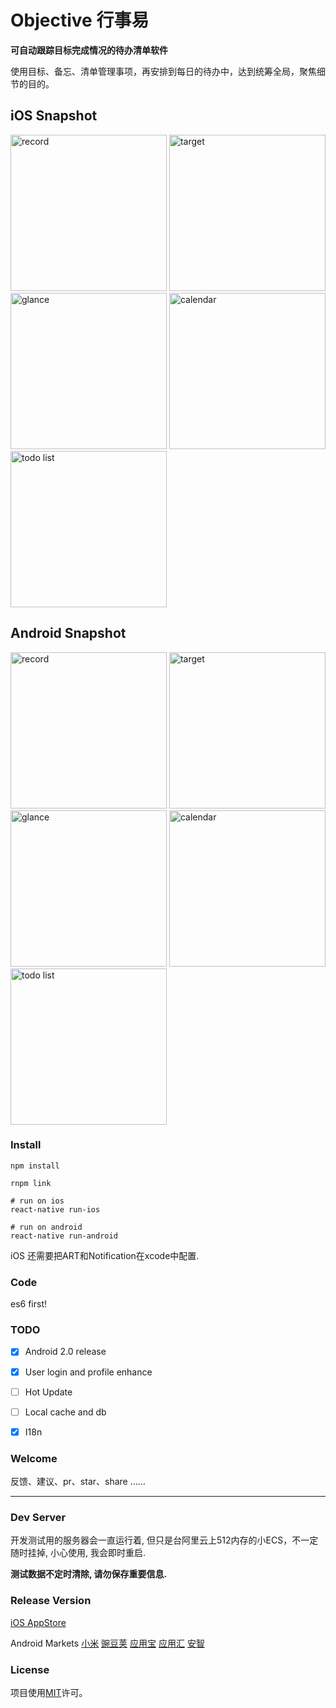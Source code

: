 # Objective 行事易

**可自动跟踪目标完成情况的待办清单软件**

使用目标、备忘、清单管理事项，再安排到每日的待办中，达到统筹全局，聚焦细节的目的。


## iOS Snapshot

<img src="http://ww4.sinaimg.cn/mw690/005LSYBWgw1f9yaghb6azj30yi1pc0z3.jpg" alt="record" width="250">
<img src="http://ww2.sinaimg.cn/mw690/005LSYBWgw1f9yak7at4nj30yi1pcqa5.jpg" alt="target" width="250">
<img src="http://ww3.sinaimg.cn/mw690/005LSYBWgw1f9yakrbrxcj30yi1pc7dj.jpg" alt="glance" width="250">
<img src="http://ww1.sinaimg.cn/mw690/005LSYBWgw1f9yal0zrjpj30yi1pcdq2.jpg" alt="calendar" width="250">
<img src="http://ww3.sinaimg.cn/mw690/005LSYBWgw1f9yalao5x7j30yi1pcag8.jpg" alt="todo list" width="250">

## Android Snapshot

<img src="http://ww2.sinaimg.cn/mw690/005LSYBWgw1fa0191inhjj30u01hc0x5.jpg" alt="record" width="250">
<img src="http://ww2.sinaimg.cn/mw690/005LSYBWgw1fa019s4rafj30u01hcgr9.jpg" alt="target" width="250">
<img src="http://ww2.sinaimg.cn/mw690/005LSYBWgw1fa01bc3apnj30u01hc44i.jpg" alt="glance" width="250">
<img src="http://ww1.sinaimg.cn/mw690/005LSYBWgw1fa01blq5yoj30u01hctee.jpg" alt="calendar" width="250">
<img src="http://ww4.sinaimg.cn/mw690/005LSYBWgw1fa01bwg44wj30u01hcjwi.jpg" alt="todo list" width="250">

### Install

```
npm install

rnpm link

# run on ios
react-native run-ios

# run on android
react-native run-android
```

iOS 还需要把ART和Notification在xcode中配置.


### Code

es6 first!


### TODO

- [x] Android 2.0 release
- [x] User login and profile enhance
- [ ] Hot Update
- [ ] Local cache and db
- [x] I18n


### Welcome

反馈、建议、pr、star、share ……


- - -

### Dev Server

开发测试用的服务器会一直运行着, 但只是台阿里云上512内存的小ECS，不一定随时挂掉, 小心使用, 我会即时重启.

**测试数据不定时清除, 请勿保存重要信息.**


### Release Version

[iOS AppStore](https://itunes.apple.com/cn/app/xing-shi-yi/id931153512?mt=8)

Android Markets
[小米](http://app.mi.com/detail/71912)
[豌豆荚](http://www.wandoujia.com/apps/com.exease.etd.objective)
[应用宝](http://sj.qq.com/myapp/detail.htm?apkName=com.exease.etd.objective)
[应用汇](http://www.appchina.com/app/com.exease.etd.objective)
[安智](http://www.anzhi.com/soft_2619658.html)


### License
项目使用[MIT](LICENSE)许可。
